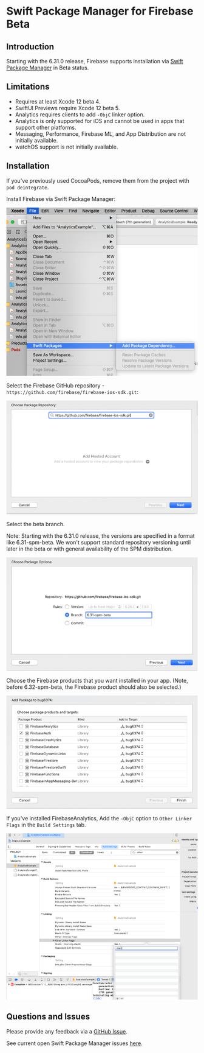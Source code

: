 # Swift Package Manager for Firebase **Beta**

## Introduction

Starting with the 6.31.0 release, Firebase supports installation via [Swift
Package Manager](https://swift.org/package-manager/) in Beta status.


## Limitations

- Requires at least Xcode 12 beta 4.
- SwiftUI Previews require Xcode 12 beta 5.
- Analytics requires clients to add `-ObjC` linker option.
- Analytics is only supported for iOS and cannot be used in apps that support other platforms.
- Messaging, Performance, Firebase ML, and App Distribution are not initially available.
- watchOS support is not initially available.

## Installation

If you've previously used CocoaPods, remove them from the project with `pod deintegrate`.

Install Firebase via Swift Package Manager:

<img src="docs/resources/SPMAddPackage.png">

Select the Firebase GitHub repository - `https://github.com/firebase/firebase-ios-sdk.git`:

<img src="docs/resources/SPMChoose.png">

Select the beta branch.

Note: Starting with the 6.31.0 release, the versions are specified
in a format like 6.31-spm-beta. We won't support standard repository
versioning until later in the beta or with general availability of the SPM
distribution.

<img src="docs/resources/SPMSelect.png">

Choose the Firebase products that you want installed in your app. (Note, before
6.32-spm-beta, the Firebase product should also be selected.)

<img src="docs/resources/SPMProducts.png">

If you've installed FirebaseAnalytics, Add the `-ObjC` option to `Other Linker Flags`
in the `Build Settings` tab.

<img src="docs/resources/SPMObjC.png">

## Questions and Issues

Please provide any feedback via a [GitHub
Issue](https://github.com/firebase/firebase-ios-sdk/issues/new?template=bug_report.md).

See current open Swift Package Manager issues
[here](https://github.com/firebase/firebase-ios-sdk/labels/Swift%20Package%20Manager).
